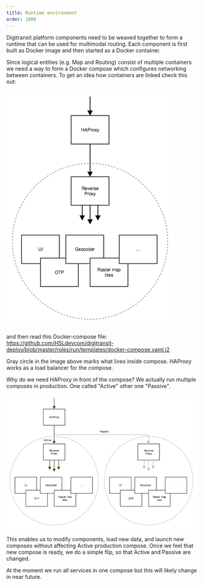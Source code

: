 ```yaml
---
title: Runtime environment
order: 1000
---
```


Digitransit platform components need to be weaved together to form a runtime that can be used for multimodal routing. Each component is first built as Docker image and then started as a Docker container.

Since logical entities (e.g. Map and Routing) consist of multiple containers we need a way to form a Docker compose which configures networking between containers. To get an idea how containers are linked check this out:

![Compose](./compose.png)

and then read this Docker-compose file:
https://github.com/HSLdevcom/digitransit-deploy/blob/master/roles/run/templates/docker-compose.yaml.j2

Gray circle in the image above marks what lives inside compose. HAProxy works as a load balancer for the compose.

Why do we need HAProxy in front of the compose? We actually run multiple composes in production. One called "Active" other one "Passive".

![Compose load balancing](./compose_load_balancing.png)

This enables us to modify components, load new data, and launch new composes without affecting Active production compose. Once we feel that new compose is ready, we do a simple flip, so that Active and Passive are changed.

At the moment we run all services in one compose but this will likely change in near future.
